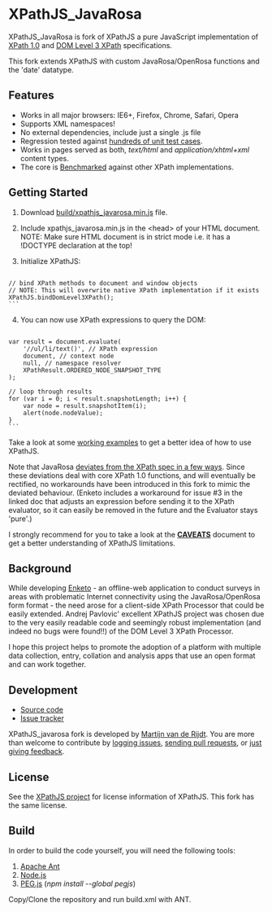 XPathJS_JavaRosa
=======

XPathJS_JavaRosa is fork of XPathJS a pure JavaScript implementation of [XPath 1.0](http://www.w3.org/TR/xpath/) and [DOM Level 3 XPath](http://www.w3.org/TR/DOM-Level-3-XPath/) specifications. 

This fork extends XPathJS with custom JavaRosa/OpenRosa functions and the 'date' datatype. 


Features
--------

  * Works in all major browsers: IE6+, Firefox, Chrome, Safari, Opera
  * Supports XML namespaces!
  * No external dependencies, include just a single .js file
  * Regression tested against [hundreds of unit test cases](http://projects.aidwebsolutions.com/xpathjs_javarosa/tests/).
  * Works in pages served as both, _text/html_ and _application/xhtml+xml_ content types.
  * The core is [Benchmarked](http://www.pokret.org/xpathjs/benchmark/) against other XPath implementations.

Getting Started
--------

  1. Download [build/xpathjs_javarosa.min.js](https://raw.github.com/martijnr/xpathjs_javarosa/master/build/xpathjs_javarosa.min.js) file.
  
  2. Include xpathjs_javarosa.min.js in the \<head> of your HTML document.
     NOTE: Make sure HTML document is in strict mode i.e. it has a !DOCTYPE declaration at the top!
  
  3. Initialize XPathJS:
     
     ```javascript
    // bind XPath methods to document and window objects
    // NOTE: This will overwrite native XPath implementation if it exists
    XPathJS.bindDomLevel3XPath();
    ```
     
  4. You can now use XPath expressions to query the DOM:
     
     ```javascript
    var result = document.evaluate(
        '//ul/li/text()', // XPath expression
        document, // context node
        null, // namespace resolver
        XPathResult.ORDERED_NODE_SNAPSHOT_TYPE
    );
    
    // loop through results
    for (var i = 0; i < result.snapshotLength; i++) {
        var node = result.snapshotItem(i);
        alert(node.nodeValue);
    }
    ```

Take a look at some [working examples](http://www.pokret.org/xpathjs/examples/) to get a better idea of how to use XPathJS.

Note that JavaRosa [deviates from the XPath spec in a few ways](http://https://bitbucket.org/javarosa/javarosa/wiki/XFormDeviations). Since these deviations deal with core XPath 1.0 functions, and will eventually be rectified, no workarounds have been introduced in this fork to mimic the deviated behaviour. (Enketo includes a workaround for issue #3 in the linked doc that adjusts an expression before sending it to the XPath evaluator, so it can easily be removed in the future and the Evaluator stays 'pure'.)

I strongly recommend for you to take a look at the [**CAVEATS**](https://github.com/andrejpavlovic/xpathjs/blob/master/CAVEATS.md) document to get a better understanding of XPathJS limitations.


Background
--------

While developing [Enketo](http://blog.aidwebsolutions.com/tag/enketo/) - an offline-web application to conduct surveys in areas with problematic Internet connectivity using the JavaRosa/OpenRosa form format - the need arose for a client-side XPath Processor that could be easily extended. Andrej Pavlovic' excellent XPathJS project was chosen due to the very easily readable code and seemingly robust implementation (and indeed no bugs were found!!) of the DOM Level 3 XPath Processor.

I hope this project helps to promote the adoption of a platform with multiple data collection, entry, collation and analysis apps that use an open format and can work together.

Development
--------

  * [Source code](https://github.com/MartijnR/xpathjs_javarosa)
  * [Issue tracker](https://github.com/MartijnR/xpathjs_javarosa/issues)

XPathJS_javarosa fork is developed by [Martijn van de Rijdt](mailto:martijn@aidwebsolutions.com). You are more than welcome to contribute by [logging issues](https://github.com/MartijnR/xpathjs_javarosa/issues), [sending pull requests](http://help.github.com/send-pull-requests/), or [just giving feedback](mailto:martijn@aidwebsolutions.com).

License
--------

See the [XPathJS project](https://github.com/andrejpavlovic/xpathjs) for license information of XPathJS. This fork has the same license.


Build
--------

In order to build the code yourself, you will need the following tools:

  1. [Apache Ant](http://ant.apache.org/)
  2. [Node.js](http://nodejs.org/)
  3. [PEG.js](http://pegjs.majda.cz/) (_npm install --global pegjs_)


Copy/Clone the repository and run build.xml with ANT.
